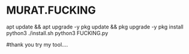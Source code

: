 # MURAT.FUCKING
apt update && apt upgrade -y
pkg update && pkg upgrade -y
pkg install python3
./install.sh
python3 FUCKING.py

#thank you try my tool.... 
